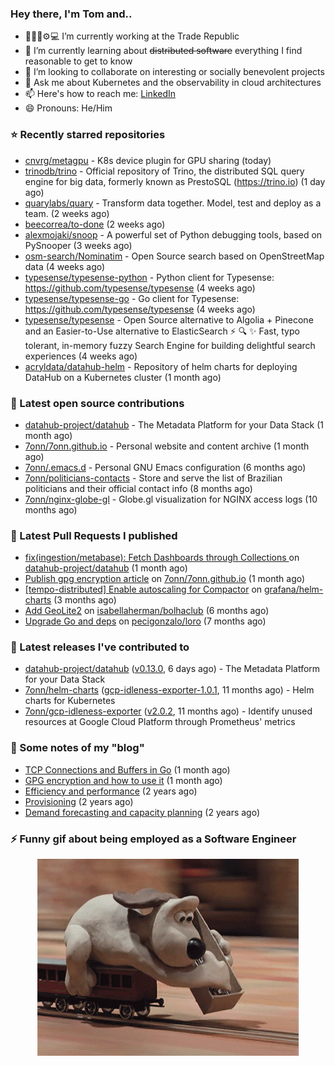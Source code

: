 ### Hey there, I'm Tom and..

- 🔭👨‍💻⚙💻 I’m currently working at the Trade Republic
- 🌱 I’m currently learning about ~~distributed software~~ everything I find reasonable to get to know
- 👯 I’m looking to collaborate on interesting or socially benevolent projects
- 💬 Ask me about Kubernetes and the observability in cloud architectures
- 📫 Here's how to reach me: [LinkedIn](https://www.linkedin.com/in/7onn)
- 😄 Pronouns: He/Him

### ⭐ Recently starred repositories

- [cnvrg/metagpu](https://github.com/cnvrg/metagpu) - K8s device plugin for GPU sharing   (today)
- [trinodb/trino](https://github.com/trinodb/trino) - Official repository of Trino, the distributed SQL query engine for big data, formerly known as PrestoSQL (https://trino.io) (1 day ago)
- [quarylabs/quary](https://github.com/quarylabs/quary) - Transform data together. Model, test and deploy as a team. (2 weeks ago)
- [beecorrea/to-done](https://github.com/beecorrea/to-done) (2 weeks ago)
- [alexmojaki/snoop](https://github.com/alexmojaki/snoop) - A powerful set of Python debugging tools, based on PySnooper (3 weeks ago)
- [osm-search/Nominatim](https://github.com/osm-search/Nominatim) - Open Source search based on OpenStreetMap data (4 weeks ago)
- [typesense/typesense-python](https://github.com/typesense/typesense-python) - Python client for Typesense: https://github.com/typesense/typesense (4 weeks ago)
- [typesense/typesense-go](https://github.com/typesense/typesense-go) - Go client for Typesense: https://github.com/typesense/typesense (4 weeks ago)
- [typesense/typesense](https://github.com/typesense/typesense) - Open Source alternative to Algolia &#43; Pinecone and an Easier-to-Use alternative to ElasticSearch ⚡ 🔍 ✨ Fast, typo tolerant, in-memory fuzzy Search Engine for building delightful search experiences (4 weeks ago)
- [acryldata/datahub-helm](https://github.com/acryldata/datahub-helm) - Repository of helm charts for deploying DataHub on a Kubernetes cluster (1 month ago)

### 👷 Latest open source contributions

- [datahub-project/datahub](https://github.com/datahub-project/datahub) - The Metadata Platform for your Data Stack (1 month ago)
- [7onn/7onn.github.io](https://github.com/7onn/7onn.github.io) - Personal website and content archive (1 month ago)
- [7onn/.emacs.d](https://github.com/7onn/.emacs.d) - Personal GNU Emacs configuration (6 months ago)
- [7onn/politicians-contacts](https://github.com/7onn/politicians-contacts) - Store and serve the list of Brazilian politicians and their official contact info (8 months ago)
- [7onn/nginx-globe-gl](https://github.com/7onn/nginx-globe-gl) - Globe.gl visualization for NGINX access logs (10 months ago)

### 🔨 Latest Pull Requests I published

- [fix(ingestion/metabase): Fetch Dashboards through Collections ](https://github.com/datahub-project/datahub/pull/9631) on [datahub-project/datahub](https://github.com/datahub-project/datahub) (1 month ago)
- [Publish gpg encryption article](https://github.com/7onn/7onn.github.io/pull/1) on [7onn/7onn.github.io](https://github.com/7onn/7onn.github.io) (1 month ago)
- [[tempo-distributed] Enable autoscaling for Compactor](https://github.com/grafana/helm-charts/pull/2817) on [grafana/helm-charts](https://github.com/grafana/helm-charts) (3 months ago)
- [Add GeoLite2](https://github.com/isabellaherman/bolhaclub/pull/3) on [isabellaherman/bolhaclub](https://github.com/isabellaherman/bolhaclub) (6 months ago)
- [Upgrade Go and deps](https://github.com/pecigonzalo/loro/pull/92) on [pecigonzalo/loro](https://github.com/pecigonzalo/loro) (7 months ago)

### 🔭 Latest releases I've contributed to

- [datahub-project/datahub](https://github.com/datahub-project/datahub) ([v0.13.0](https://github.com/datahub-project/datahub/releases/tag/v0.13.0), 6 days ago) - The Metadata Platform for your Data Stack
- [7onn/helm-charts](https://github.com/7onn/helm-charts) ([gcp-idleness-exporter-1.0.1](https://github.com/7onn/helm-charts/releases/tag/gcp-idleness-exporter-1.0.1), 11 months ago) - Helm charts for Kubernetes
- [7onn/gcp-idleness-exporter](https://github.com/7onn/gcp-idleness-exporter) ([v2.0.2](https://github.com/7onn/gcp-idleness-exporter/releases/tag/v2.0.2), 11 months ago) - Identify unused resources at Google Cloud Platform through Prometheus&#39; metrics

### 📝 Some notes of my "blog"

- [TCP Connections and Buffers in Go](https://www.7onn.dev/post/tcp-connections-and-buffers-in-go/) (1 month ago)
- [GPG encryption and how to use it](https://www.7onn.dev/post/gpg-encryption/) (1 month ago)
- [Efficiency and performance](https://www.7onn.dev/post/efficiency-and-performance/) (2 years ago)
- [Provisioning](https://www.7onn.dev/post/provisioning/) (2 years ago)
- [Demand forecasting and capacity planning](https://www.7onn.dev/post/demand-forecasting-and-capacity-planning/) (2 years ago)

### ⚡ Funny gif about being employed as a Software Engineer
<p align="center">
  <img alt="building the path" src="./giphy.gif" />
</p>
